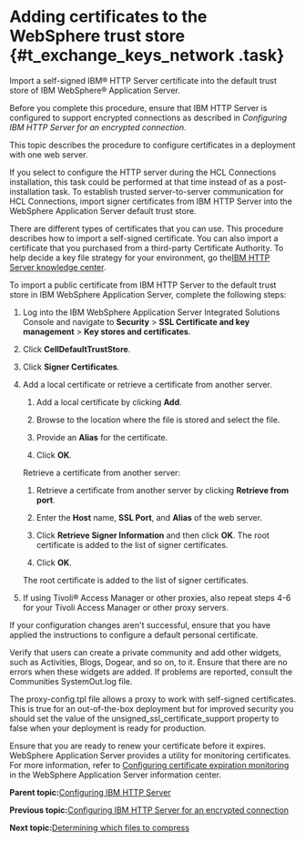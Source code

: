 # Adding certificates to the WebSphere trust store {#t_exchange_keys_network .task}

Import a self-signed IBM® HTTP Server certificate into the default trust store of IBM WebSphere® Application Server.

Before you complete this procedure, ensure that IBM HTTP Server is configured to support encrypted connections as described in *Configuring IBM HTTP Server for an encrypted connection*.

This topic describes the procedure to configure certificates in a deployment with one web server.

If you select to configure the HTTP server during the HCL Connections installation, this task could be performed at that time instead of as a post-installation task. To establish trusted server-to-server communication for HCL Connections, import signer certificates from IBM HTTP Server into the WebSphere Application Server default trust store.

There are different types of certificates that you can use. This procedure describes how to import a self-signed certificate. You can also import a certificate that you purchased from a third-party Certificate Authority. To help decide a key file strategy for your environment, go the[IBM HTTP Server knowledge center](http://www-01.ibm.com/support/knowledgecenter/SSAW57_8.5.5/com.ibm.websphere.ihs.doc/ihs/welcome_ihs.md).

To import a public certificate from IBM HTTP Server to the default trust store in IBM WebSphere Application Server, complete the following steps:

1.  Log into the IBM WebSphere Application Server Integrated Solutions Console and navigate to **Security** \> **SSL Certificate and key management** \> **Key stores and certificates**.

2.  Click **CellDefaultTrustStore**.

3.  Click **Signer Certificates**.

4.  Add a local certificate or retrieve a certificate from another server.

    1.  Add a local certificate by clicking **Add**.

    2.  Browse to the location where the file is stored and select the file.

    3.  Provide an **Alias** for the certificate.

    4.  Click **OK**.

    Retrieve a certificate from another server:

    1.  Retrieve a certificate from another server by clicking **Retrieve from port**.

    2.  Enter the **Host** name, **SSL Port**, and **Alias** of the web server.

    3.  Click **Retrieve Signer Information** and then click **OK**. The root certificate is added to the list of signer certificates.

    4.  Click **OK**.

    The root certificate is added to the list of signer certificates.

5.  If using Tivoli® Access Manager or other proxies, also repeat steps 4-6 for your Tivoli Access Manager or other proxy servers.


If your configuration changes aren't successful, ensure that you have applied the instructions to configure a default personal certificate.

Verify that users can create a private community and add other widgets, such as Activities, Blogs, Dogear, and so on, to it. Ensure that there are no errors when these widgets are added. If problems are reported, consult the Communities SystemOut.log file.

The proxy-config.tpl file allows a proxy to work with self-signed certificates. This is true for an out-of-the-box deployment but for improved security you should set the value of the unsigned\_ssl\_certificate\_support property to false when your deployment is ready for production.

Ensure that you are ready to renew your certificate before it expires. WebSphere Application Server provides a utility for monitoring certificates. For more information, refer to [Configuring certificate expiration monitoring](https://www.ibm.com/support/knowledgecenter/en/SSAW57_8.5.5/com.ibm.websphere.nd.multiplatform.doc/ae/tsec_sslconfcertexpmon.html) in the WebSphere Application Server information center.

**Parent topic:**[Configuring IBM HTTP Server](../install/c_add_ihs_over.md)

**Previous topic:**[Configuring IBM HTTP Server for an encrypted connection](../install/t_configure_ihs.md)

**Next topic:**[Determining which files to compress](../install/t_ihs_config_not_compressing_files.md)

